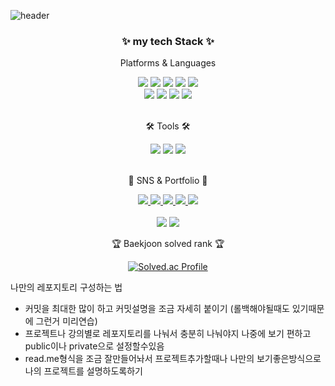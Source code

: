 <!--
**junhyeok0703/junhyeok0703** is a ✨ _special_ ✨ repository because its `README.md` (this file) appears on your GitHub profile.

Here are some ideas to get you started:

- 🔭 I’m currently working on ...
- 🌱 I’m currently learning ...
- 👯 I’m looking to collaborate on ...
- 🤔 I’m looking for help with ...
- 💬 Ask me about ...
- 📫 How to reach me: ...
- 😄 Pronouns: ...
- ⚡ Fun fact: ...
-->
![header](https://capsule-render.vercel.app/api?type=cylinder&color=000000&height=150&section=header&text=jun0703's%20Github&fontColor=ffffff&fontSize=70&animation=fadeIn&fontAlignY=55&desc=%20&descAlignY=62&descAlign=62)

<!-- header -->
<div align=center>
	<h3>✨ my tech Stack ✨</h3>
	<p> Platforms & Languages </p>
</div>
<div align="center">
	<img src="https://img.shields.io/badge/Java-007396?style=flat&logo=Conda-Forge&logoColor=white" />
	<img src="https://img.shields.io/badge/HTML5-E34F26?style=flat&logo=HTML5&logoColor=white" />
	<img src="https://img.shields.io/badge/CSS3-1572B6?style=flat&logo=CSS3&logoColor=white" />
	<img src="https://img.shields.io/badge/JavaScript-F7DF1E?style=flat&logo=JavaScript&logoColor=white" />
	<img src="https://img.shields.io/badge/mysql?style=flat&logo=mysql&logoColor=white" />
	<br>
	<img src="https://img.shields.io/badge/Bootstrap-7952B3?style=flat&logo=Bootstrap&logoColor=white" />
	<img src="https://img.shields.io/badge/Linux-FCC624?style=flat&logo=Linux&logoColor=white" />
	<img src="https://img.shields.io/badge/React-61DAFB?style=flat&logo=React&logoColor=white" />
	<img src="https://img.shields.io/badge/git-F05032?style=for-the-badge&logo=git&logoColor=white">
</div>

<br>
<div align=center>
	<p>🛠 Tools 🛠</p>
</div>
<div align=center>
	<img src="https://img.shields.io/badge/IntelliJ IDEA%20IDE-000000?style=flat&logo=IntelliJ IDEA&logoColor=white" />
	<img src="https://img.shields.io/badge/Visual%20Studio%20Code-007ACC?style=flat&logo=VisualStudioCode&logoColor=white" />
	<img src="https://img.shields.io/badge/GitHub-181717?style=flat&logo=GitHub&logoColor=white" />
  <br>
</div>
<br>
<div align=center>
	<p>🎨 SNS & Portfolio 🎨</p>
</div>
<div align=center>
	<a href="https://yermi.co.kr">
		<img src="https://img.shields.io/badge/Instagram-E4405F?style=flat&logo=Instagram&logoColor=white" />
	</a>
	<a href="https://gentle-snowboard-1c6.notion.site/Yermi-5e8c65dba4df4ab09e83665cf2ee001d">
		<img src="https://img.shields.io/badge/Notion-000000?style=flat&logo=Notion&logoColor=white" />
	</a>
	<a href="https://www.linkedin.com/in/YOUR_LINKEDIN_USERNAME/">
		<img src="https://img.shields.io/badge/LinkedIn-0077B5?style=flat&logo=LinkedIn&logoColor=white" />
	</a>
	<a href="https://www.facebook.com/YOUR_FACEBOOK_USERNAME/">
		<img src="https://img.shields.io/badge/Facebook-1877F2?style=flat&logo=Facebook&logoColor=white" />
	</a>
	<a href="https://velog.io/@YOUR_VELOG_USERNAME">
		<img src="https://img.shields.io/badge/Velog-20C997?style=flat&logo=Vimeo&logoColor=white" />
	</a>
	<br>
</div>
<div align=center>
	<br>
<img src="https://github-readme-stats.vercel.app/api/top-langs/?username=junhyeok0703&layout=compact">
<img src="https://github-readme-stats.vercel.app/api?username=junhyeok0703&show_icons=true">


<br>
<p>🏆 Baekjoon solved rank 🏆</p>
	
 [![Solved.ac Profile](http://mazassumnida.wtf/api/v2/generate_badge?boj=pjh0703)](https://solved.ac/pjh0703)
 </div>
<p>나만의 레포지토리 구성하는 법</p>

<ul>
	<li>커밋을 최대한 많이 하고 커밋설명을 조금 자세히 붙이기 (롤백해야될때도 있기때문에 그런거 미리연습)</li>
	<li>프로젝트나 강의별로 레포지토리를 나눠서 충분히 나눠야지 나중에 보기 편하고 public이나 private으로 설정할수있음</li>
	<li>read.me형식을 조금 잘만들어놔서 프로젝트추가할때나 나만의 보기좋은방식으로 나의 프로젝트를 설명하도록하기</li>
</ul>
